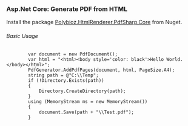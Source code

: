 ### Asp.Net Core: Generate PDF from HTML

Install the package [Polybioz.HtmlRenderer.PdfSharp.Core](https://www.nuget.org/packages/Polybioz.HtmlRenderer.PdfSharp.Core/ "Polybioz.HtmlRenderer.PdfSharp.Core") from Nuget.

###### Basic Usage

            var document = new PdfDocument();
            var html = "<html><body style='color: black'>Hello World.</body></html>";
            PdfGenerator.AddPdfPages(document, html, PageSize.A4);
            string path = @"C:\\Temp";
            if (!Directory.Exists(path))
            {
                Directory.CreateDirectory(path);
            }
            using (MemoryStream ms = new MemoryStream())
            {
                document.Save(path + "\\Test.pdf");
            }
